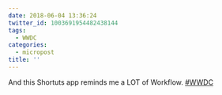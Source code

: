 ```yaml
---
date: 2018-06-04 13:36:24
twitter_id: 1003691954482438144
tags:
  - WWDC
categories:
  - micropost
title: ''
---
```


And this Shortuts app reminds me a LOT of Workflow. [#WWDC](https://twitter.com/hashtag/WWDC)
